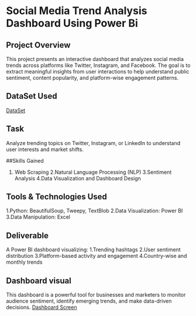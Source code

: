 # Social Media Trend Analysis Dashboard Using Power Bi
## Project Overview
This project presents an interactive dashboard that analyzes social media trends across platforms like Twitter, Instagram, and Facebook. The goal is to extract meaningful insights from user interactions to help understand public sentiment, content popularity, and platform-wise engagement patterns.

## DataSet Used
<a href= "https://github.com/sohail06015/FUTURE_DS_01/blob/main/sentimentdataset.csv"> DataSet </a>

## Task
Analyze trending topics on Twitter, Instagram, or LinkedIn to understand user interests and market shifts.

##Skills Gained
1. Web Scraping
2.Natural Language Processing (NLP)
3.Sentiment Analysis
4.Data Visualization and Dashboard Design

## Tools & Technologies Used
 1.Python: BeautifulSoup, Tweepy, TextBlob
 2.Data Visualization: Power BI
 3.Data Manipulation: Excel

## Deliverable
 A Power BI dashboard visualizing:
 1.Trending hashtags
 2.User sentiment distribution
 3.Platform-based activity and engagement
 4.Country-wise and monthly trends

 ## Dashboard visual
 This dashboard is a powerful tool for businesses and marketers to monitor audience sentiment, identify emerging trends, and make data-driven decisions.
 <a href="https://github.com/sohail06015/FUTURE_DS_01/blob/main/Screenshot%202025-06-01%20165606.png"> Dashboard Screen </a>

